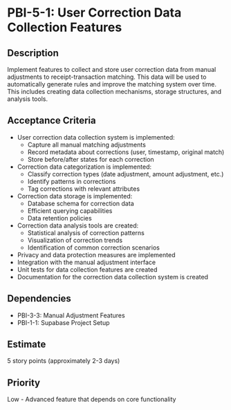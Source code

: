 # PBI-5-1: User Correction Data Collection Features

## Description
Implement features to collect and store user correction data from manual adjustments to receipt-transaction matching. This data will be used to automatically generate rules and improve the matching system over time. This includes creating data collection mechanisms, storage structures, and analysis tools.

## Acceptance Criteria
- User correction data collection system is implemented:
  - Capture all manual matching adjustments
  - Record metadata about corrections (user, timestamp, original match)
  - Store before/after states for each correction
- Correction data categorization is implemented:
  - Classify correction types (date adjustment, amount adjustment, etc.)
  - Identify patterns in corrections
  - Tag corrections with relevant attributes
- Correction data storage is implemented:
  - Database schema for correction data
  - Efficient querying capabilities
  - Data retention policies
- Correction data analysis tools are created:
  - Statistical analysis of correction patterns
  - Visualization of correction trends
  - Identification of common correction scenarios
- Privacy and data protection measures are implemented
- Integration with the manual adjustment interface
- Unit tests for data collection features are created
- Documentation for the correction data collection system is created

## Dependencies
- PBI-3-3: Manual Adjustment Features
- PBI-1-1: Supabase Project Setup

## Estimate
5 story points (approximately 2-3 days)

## Priority
Low - Advanced feature that depends on core functionality